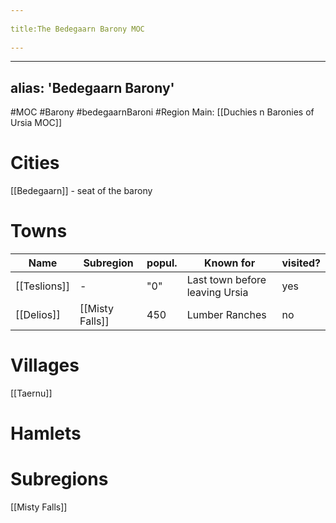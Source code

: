 --- 
title:The Bedegaarn Barony MOC 
---
---
alias: 'Bedegaarn Barony'
---

#MOC #Barony #bedegaarnBaroni #Region 
Main: [[Duchies n Baronies of Ursia MOC]]

# Cities
[[Bedegaarn]] - seat of the barony

# Towns
Name|Subregion|popul.|Known for| visited?
---|---|---|---|---|
[[Teslions]] | - | "0" | Last town before leaving Ursia| yes
[[Delios]] | [[Misty Falls]] | 450 | Lumber Ranches|no
# Villages
[[Taernu]]
# Hamlets
# Subregions
[[Misty Falls]]
